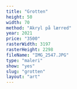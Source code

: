 ```yaml
---
title: "Grotten"
height: 50
width: 70
method: "Akryl på lærred"
year: 2021
price: "3500"
rasterWidth: 3197
rasterHeight: 2298
fileName: "IMG_2547.JPG"
type: "maleri"
show: "yes"
slug: "grotten"
layout: "art"
---
```

